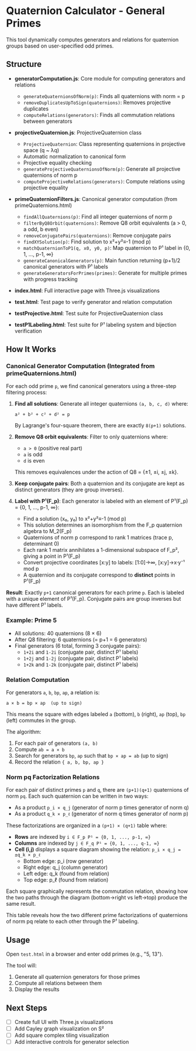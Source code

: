 # Quaternion Calculator - General Primes

This tool dynamically computes generators and relations for quaternion groups based on user-specified odd primes.

## Structure

- **generatorComputation.js**: Core module for computing generators and relations
  - `generateQuaternionsOfNorm(p)`: Finds all quaternions with norm = p
  - `removeDuplicatesUpToSign(quaternions)`: Removes projective duplicates
  - `computeRelations(generators)`: Finds all commutation relations between generators

- **projectiveQuaternion.js**: ProjectiveQuaternion class
  - `ProjectiveQuaternion`: Class representing quaternions in projective space (q ~ λq)
  - Automatic normalization to canonical form
  - Projective equality checking
  - `generateProjectiveQuaternionsOfNorm(p)`: Generate all projective quaternions of norm p
  - `computeProjectiveRelations(generators)`: Compute relations using projective equality

- **primeQuaternionFilters.js**: Canonical generator computation (from primeQuaternions.html)
  - `findAllQuaternions(p)`: Find all integer quaternions of norm p
  - `filterByQ8Orbit(quaternions)`: Remove Q8 orbit equivalents (a > 0, a odd, b even)
  - `removeConjugatePairs(quaternions)`: Remove conjugate pairs
  - `findXYSolution(p)`: Find solution to x²+y²≡-1 (mod p)
  - `matchQuaternionToP1(q, x0, y0, p)`: Map quaternion to P¹ label in {0, 1, ..., p-1, ∞}
  - `generateCanonicalGenerators(p)`: Main function returning (p+1)/2 canonical generators with P¹ labels
  - `generateGeneratorsForPrimes(primes)`: Generate for multiple primes with progress tracking

- **index.html**: Full interactive page with Three.js visualizations
- **test.html**: Test page to verify generator and relation computation
- **testProjective.html**: Test suite for ProjectiveQuaternion class
- **testP1Labeling.html**: Test suite for P¹ labeling system and bijection verification

## How It Works

### Canonical Generator Computation (Integrated from primeQuaternions.html)

For each odd prime `p`, we find canonical generators using a three-step filtering process:

1. **Find all solutions**: Generate all integer quaternions `(a, b, c, d)` where:
   ```
   a² + b² + c² + d² = p
   ```
   By Lagrange's four-square theorem, there are exactly `8(p+1)` solutions.

2. **Remove Q8 orbit equivalents**: Filter to only quaternions where:
   - `a > 0` (positive real part)
   - `a` is odd
   - `d` is even

   This removes equivalences under the action of Q8 = {±1, ±i, ±j, ±k}.

3. **Keep conjugate pairs**: Both a quaternion and its conjugate are kept as distinct generators (they are group inverses).

4. **Label with P¹(F_p)**: Each generator is labeled with an element of P¹(F_p) = {0, 1, ..., p-1, ∞}:
   - Find a solution (x₀, y₀) to x²+y²≡-1 (mod p)
   - This solution determines an isomorphism from the F_p quaternion algebra to M_2(F_p)
   - Quaternions of norm p correspond to rank 1 matrices (trace p, determinant 0)
   - Each rank 1 matrix annihilates a 1-dimensional subspace of F_p², giving a point in P¹(F_p)
   - Convert projective coordinates [x:y] to labels: [1:0]→∞, [x:y]→x·y⁻¹ mod p
   - A quaternion and its conjugate correspond to **distinct** points in P¹(F_p)

**Result**: Exactly `p+1` canonical generators for each prime `p`. Each is labeled with a unique element of P¹(F_p). Conjugate pairs are group inverses but have different P¹ labels.

### Example: Prime 5

- All solutions: 40 quaternions (8 × 6)
- After Q8 filtering: 6 quaternions (= p+1 = 6 generators)
- Final generators (6 total, forming 3 conjugate pairs):
  - `1+2i` and `1-2i` (conjugate pair, distinct P¹ labels)
  - `1+2j` and `1-2j` (conjugate pair, distinct P¹ labels)
  - `1+2k` and `1-2k` (conjugate pair, distinct P¹ labels)

### Relation Computation

For generators `a`, `b`, `bp`, `ap`, a relation is:
```
a × b = bp × ap  (up to sign)
```

This means the square with edges labeled `a` (bottom), `b` (right), `ap` (top), `bp` (left) commutes in the group.

The algorithm:
1. For each pair of generators `(a, b)`
2. Compute `ab = a × b`
3. Search for generators `bp`, `ap` such that `bp × ap = ab` (up to sign)
4. Record the relation `{ a, b, bp, ap }`

### Norm pq Factorization Relations

For each pair of distinct primes `p` and `q`, there are `(p+1)(q+1)` quaternions of norm `pq`. Each such quaternion can be written in two ways:
- As a product `p_i × q_j` (generator of norm p times generator of norm q)
- As a product `q_k × p_ℓ` (generator of norm q times generator of norm p)

These factorizations are organized in a `(p+1) × (q+1)` table where:
- **Rows** are indexed by `i ∈ F_p P¹ = {0, 1, ..., p-1, ∞}`
- **Columns** are indexed by `j ∈ F_q P¹ = {0, 1, ..., q-1, ∞}`
- **Cell (i,j)** displays a square diagram showing the relation: `p_i × q_j = ±q_k × p_ℓ`
  - Bottom edge: p_i (row generator)
  - Right edge: q_j (column generator)
  - Left edge: q_k (found from relation)
  - Top edge: p_ℓ (found from relation)

Each square graphically represents the commutation relation, showing how the two paths through the diagram (bottom→right vs left→top) produce the same result.

This table reveals how the two different prime factorizations of quaternions of norm pq relate to each other through the P¹ labeling.

## Usage

Open `test.html` in a browser and enter odd primes (e.g., "5, 13").

The tool will:
1. Generate all quaternion generators for those primes
2. Compute all relations between them
3. Display the results

## Next Steps

- [ ] Create full UI with Three.js visualizations
- [ ] Add Cayley graph visualization on S²
- [ ] Add square complex tiling visualization
- [ ] Add interactive controls for generator selection

